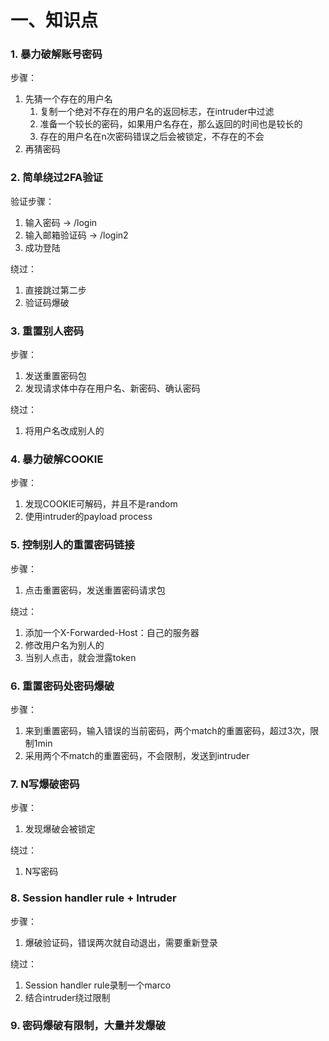 # 一、知识点

### 1. 暴力破解账号密码

步骤：

1. 先猜一个存在的用户名
   1. 复制一个绝对不存在的用户名的返回标志，在intruder中过滤
   1. 准备一个较长的密码，如果用户名存在，那么返回的时间也是较长的
   1. 存在的用户名在n次密码错误之后会被锁定，不存在的不会
2. 再猜密码

### 2. 简单绕过2FA验证

验证步骤：

1. 输入密码 -> /login
2. 输入邮箱验证码 -> /login2
3. 成功登陆

绕过：

1. 直接跳过第二步
1. 验证码爆破

### 3. 重置别人密码

步骤：

1. 发送重置密码包
2. 发现请求体中存在用户名、新密码、确认密码

绕过：

1. 将用户名改成别人的

### 4. 暴力破解COOKIE

步骤：

1. 发现COOKIE可解码，并且不是random
2. 使用intruder的payload process

### 5. 控制别人的重置密码链接

步骤：

1. 点击重置密码，发送重置密码请求包

绕过：

1. 添加一个X-Forwarded-Host：自己的服务器
2. 修改用户名为别人的
3. 当别人点击，就会泄露token

### 6. 重置密码处密码爆破

步骤：

1. 来到重置密码，输入错误的当前密码，两个match的重置密码，超过3次，限制1min
2. 采用两个不match的重置密码，不会限制，发送到intruder

### 7. N写爆破密码

步骤：

1. 发现爆破会被锁定

绕过：

1. N写密码

### 8. Session handler rule + Intruder

步骤：

1. 爆破验证码，错误两次就自动退出，需要重新登录

绕过：

1. Session handler rule录制一个marco
2. 结合intruder绕过限制

### 9. 密码爆破有限制，大量并发爆破

